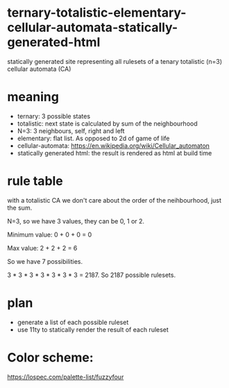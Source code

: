 # ternary-totalistic-elementary-cellular-automata-statically-generated-html
statically generated site representing all rulesets of a tenary totalistic (n=3) cellular automata (CA)

# meaning
- ternary: 3 possible states
- totalistic: next state is calculated by sum of the neighbourhood
- N=3: 3 neighbours, self, right and left
- elementary: flat list. As opposed to 2d of game of life
- cellular-automata: https://en.wikipedia.org/wiki/Cellular_automaton
- statically generated html: the result is rendered as html at build time

# rule table
with a totalistic CA we don't care about the order of the neihbourhood, just the sum.

N=3, so we have 3 values, they can be 0, 1 or 2.

Minimum value: 0 + 0 + 0 = 0

Max value: 2 + 2 + 2 = 6

So we have 7 possibilities.

3 * 3 * 3 * 3 * 3 * 3 * 3 = 2187. So 2187 possible rulesets.


# plan
- generate a list of each possible ruleset
- use 11ty to statically render the result of each ruleset


# Color scheme:
https://lospec.com/palette-list/fuzzyfour
